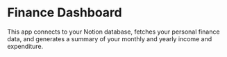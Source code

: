 # Finance Dashboard
This app connects to your Notion database, fetches your personal finance data, and generates a summary of your monthly and yearly income and expenditure.
